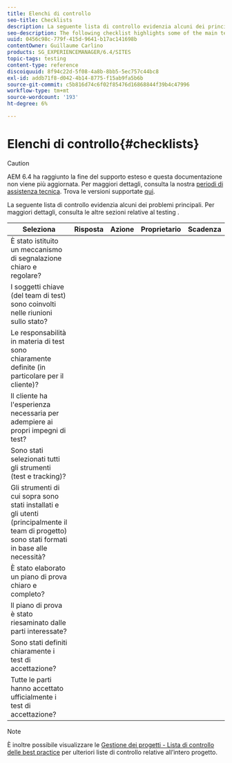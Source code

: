 ```yaml
---
title: Elenchi di controllo
seo-title: Checklists
description: La seguente lista di controllo evidenzia alcuni dei principali problemi di test
seo-description: The following checklist highlights some of the main testing issues
uuid: 0456c98c-779f-415d-9641-b17ac141698b
contentOwner: Guillaume Carlino
products: SG_EXPERIENCEMANAGER/6.4/SITES
topic-tags: testing
content-type: reference
discoiquuid: 8f94c22d-5f08-4a8b-8bb5-5ec757c44bc8
exl-id: addb71f8-d042-4b14-8775-f15ab9fa5b6b
source-git-commit: c5b816d74c6f02f85476d16868844f39b4c47996
workflow-type: tm+mt
source-wordcount: '193'
ht-degree: 6%

---
```


# Elenchi di controllo{#checklists}

>[!CAUTION]
>
>AEM 6.4 ha raggiunto la fine del supporto esteso e questa documentazione non viene più aggiornata. Per maggiori dettagli, consulta la nostra [periodi di assistenza tecnica](https://helpx.adobe.com/it/support/programs/eol-matrix.html). Trova le versioni supportate [qui](https://experienceleague.adobe.com/docs/).

La seguente lista di controllo evidenzia alcuni dei problemi principali. Per maggiori dettagli, consulta le altre sezioni relative al testing .

| Seleziona | Risposta | Azione | Proprietario | Scadenza |
|---|---|---|---|---|
| È stato istituito un meccanismo di segnalazione chiaro e regolare? |  |  |  |  |
| I soggetti chiave (del team di test) sono coinvolti nelle riunioni sullo stato? |  |  |  |  |
| Le responsabilità in materia di test sono chiaramente definite (in particolare per il cliente)? |  |  |  |  |
| Il cliente ha l&#39;esperienza necessaria per adempiere ai propri impegni di test? |  |  |  |  |
| Sono stati selezionati tutti gli strumenti (test e tracking)? |  |  |  |  |
| Gli strumenti di cui sopra sono stati installati e gli utenti (principalmente il team di progetto) sono stati formati in base alle necessità? |  |  |  |  |
| È stato elaborato un piano di prova chiaro e completo? |  |  |  |  |
| Il piano di prova è stato riesaminato dalle parti interessate? |  |  |  |  |
| Sono stati definiti chiaramente i test di accettazione? |  |  |  |  |
| Tutte le parti hanno accettato ufficialmente i test di accettazione? |  |  |  |  |

>[!NOTE]
>
>È inoltre possibile visualizzare le [Gestione dei progetti - Lista di controllo delle best practice](/help/managing/best-practices.md) per ulteriori liste di controllo relative all’intero progetto.
